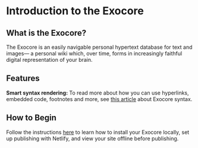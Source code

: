 # Introduction to the Exocore

## What is the Exocore?
The Exocore is an easily navigable personal hypertext database for text and images— a personal wiki which, over time, forms in increasingly faithful digital representation of your brain.

## Features
**Smart syntax rendering:** To read more about how you can use hyperlinks, embedded code, footnotes and more, see [this article](/_articles/syntax.md) about Exocore syntax.

## How to Begin
Follow the instructions [here](/_articles/installation-instructions.md) to learn how to install your Exocore locally, set up publishing with Netlify, and view your site offline before publishing.